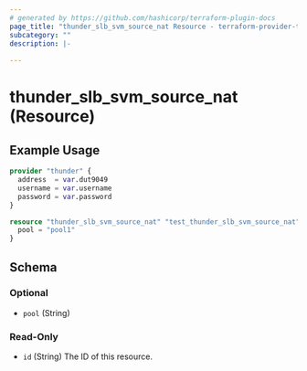 ```yaml
---
# generated by https://github.com/hashicorp/terraform-plugin-docs
page_title: "thunder_slb_svm_source_nat Resource - terraform-provider-thunder"
subcategory: ""
description: |-
  
---
```


# thunder_slb_svm_source_nat (Resource)



## Example Usage

```terraform
provider "thunder" {
  address  = var.dut9049
  username = var.username
  password = var.password
}

resource "thunder_slb_svm_source_nat" "test_thunder_slb_svm_source_nat" {
  pool = "pool1"
}
```

<!-- schema generated by tfplugindocs -->
## Schema

### Optional

- `pool` (String)

### Read-Only

- `id` (String) The ID of this resource.


